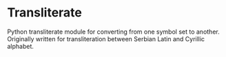 # Transliterate
Python transliterate module for converting from one symbol set to another. Originally written for transliteration between Serbian Latin and Cyrillic alphabet.
